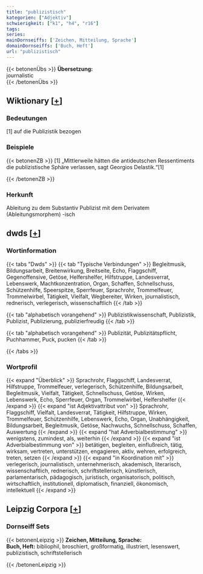 ```yaml
---
title: "publizistisch"
kategorien: ["Adjektiv"]
schwierigkeit: ["k1", "h4", "r16"]
tags:
series:
mainDornseiffs: ['Zeichen, Mitteilung, Sprache']
domainDornseiffs: ['Buch, Heft']
url: "publizistisch"
---
```


{{< betonenÜbs >}}
**Übersetzung:**  
journalistic  
{{< /betonenÜbs >}}

## Wiktionary [[+](https://de.wiktionary.org/wiki/publizistisch)]

### Bedeutungen
[1] auf die Publizistik bezogen  

### Beispiele
{{< betonenZB >}}
[1] „Mittlerweile hätten die antideutschen Ressentiments die publizistische Sphäre verlassen, sagt Georgios Delastik.“[1]  

{{< /betonenZB >}}
### Herkunft
Ableitung zu dem Substantiv Publizist mit dem Derivatem (Ableitungsmorphem) -isch  



## dwds [[+](https://www.dwds.de/wb/publizistisch)]

### Wortinformation
{{< tabs "Dwds" >}}
{{< tab "Typische Verbindungen" >}}
Begleitmusik, Bildungsarbeit, Breitenwirkung, Breitseite, Echo, Flaggschiff, Gegenoffensive, Getöse, Helfershelfer, Hilfstruppe, Landesverrat, Lebenswerk, Machtkonzentration, Organ, Schaffen, Schnellschuss, Schützenhilfe, Speerspitze, Sperrfeuer, Sprachrohr, Trommelfeuer, Trommelwirbel, Tätigkeit, Vielfalt, Wegbereiter, Wirken, journalistisch, rednerisch, verlegerisch, wissenschaftlich
{{< /tab >}}

{{< tab "alphabetisch vorangehend" >}}
Publizistikwissenschaft, Publizistik, Publizist, Publizierung, publizierfreudig
{{< /tab >}}

{{< tab "alphabetisch vorangehend" >}}
Publizität, Publizitätspflicht, Puchhammer, Puck, pucken
{{< /tab >}}

{{< /tabs >}}

### Wortprofil
{{< expand "Überblick" >}} Sprachrohr, Flaggschiff, Landesverrat, Hilfstruppe, Trommelfeuer, verlegerisch, Schützenhilfe, Bildungsarbeit, Begleitmusik, Vielfalt, Tätigkeit, Schnellschuss, Getöse, Wirken, Lebenswerk, Echo, Sperrfeuer, Organ, Trommelwirbel, Helfershelfer {{< /expand >}}
{{< expand "ist Adjektivattribut von" >}} Sprachrohr, Flaggschiff, Vielfalt, Landesverrat, Tätigkeit, Hilfstruppe, Wirken, Trommelfeuer, Schützenhilfe, Lebenswerk, Echo, Organ, Unabhängigkeit, Bildungsarbeit, Begleitmusik, Getöse, Nachwuchs, Schnellschuss, Schaffen, Auswertung {{< /expand >}}
{{< expand "hat Adverbialbestimmung" >}} wenigstens, zumindest, als, weiterhin {{< /expand >}}
{{< expand "ist Adverbialbestimmung von" >}} betätigen, begleiten, einflußreich, tätig, wirksam, vertreten, unterstützen, engagieren, aktiv, wehren, erfolgreich, treten, setzen {{< /expand >}}
{{< expand "in Koordination mit" >}} verlegerisch, journalistisch, unternehmerisch, akademisch, literarisch, wissenschaftlich, rednerisch, schriftstellerisch, künstlerisch, parlamentarisch, pädagogisch, juristisch, organisatorisch, politisch, wirtschaftlich, institutionell, diplomatisch, finanziell, ökonomisch, intellektuell {{< /expand >}}

## Leipzig Corpora [[+](https://corpora.uni-leipzig.de/en/res?word=publizistisch&corpusId=deu_newscrawl-public_2018)]

### Dornseiff Sets
{{< betonenLeipzig >}}
**Zeichen, Mitteilung, Sprache:**  
**Buch, Heft:** bibliophil, broschiert, großformatig, illustriert, lesenswert, publizistisch, schriftstellerisch  

{{< /betonenLeipzig >}}
